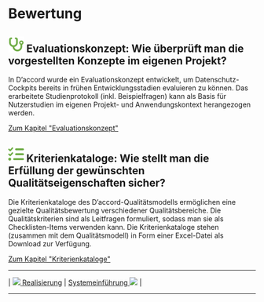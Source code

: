 # Bewertung

## **![](../assets/images/stethoscope.svg) Evaluationskonzept:** Wie überprüft man die vorgestellten Konzepte im eigenen Projekt?

In D’accord wurde ein Evaluationskonzept entwickelt, um Datenschutz-Cockpits bereits in frühen Entwicklungsstadien evaluieren zu können. Das erarbeitete Studienprotokoll (inkl. Beispielfragen) kann als Basis für Nutzerstudien im eigenen Projekt- und Anwendungskontext herangezogen werden. 

[Zum Kapitel "Evaluationskonzept"](<Evaluationskonzept>)

## **![](../assets/images/list-check.svg) Kriterienkataloge:** Wie stellt man die Erfüllung der gewünschten Qualitätseigenschaften sicher?

Die Kriterienkataloge des D’accord-Qualitätsmodells ermöglichen eine gezielte Qualitätsbewertung verschiedener Qualitätsbereiche. Die Qualitätskriterien sind als Leitfragen formuliert, sodass man sie als Checklisten-Items verwenden kann. Die Kriterienkataloge stehen (zusammen mit dem Qualitätsmodell) in Form einer Excel-Datei als Download zur Verfügung.

[Zum Kapitel "Kriterienkataloge"](<Kriterienkataloge>)

****

| [![](/Daccord/assets/images/backward-solid.svg) Realisierung](../Realisierung) | [Systemeinführung ![](/Daccord/assets/images/forward-solid.svg)](<../Systemeinführung>) |

****
